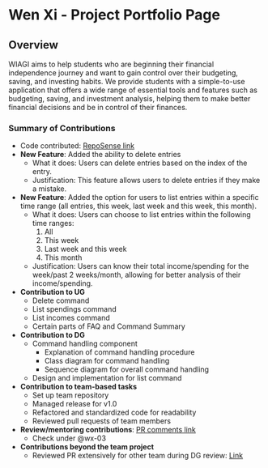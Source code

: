 # Wen Xi - Project Portfolio Page

## Overview
WIAGI aims to help students who are beginning their financial independence journey and want to gain control over their
budgeting, saving, and investing habits. We provide students with a simple-to-use application that offers a wide range
of essential tools and features such as budgeting, saving, and investment analysis, helping them to make better
financial decisions and be in control of their finances. 

### Summary of Contributions
- Code contributed: [RepoSense link](https://nus-cs2113-ay2425s1.github.io/tp-dashboard/?search=wx-03&breakdown=true&sort=groupTitle%20dsc&sortWithin=title&since=2024-09-20&timeframe=commit&mergegroup=&groupSelect=groupByRepos&checkedFileTypes=docs~functional-code~test-code~other)
- **New Feature**: Added the ability to delete entries
  - What it does: Users can delete entries based on the index of the entry.
  - Justification: This feature allows users to delete entries if they make a mistake.
- **New Feature**: Added the option for users to list entries within a specific time range (all entries, this week, last week and this week, this month).
  - What it does: Users can choose to list entries within the following time ranges:
    1. All
    2. This week
    3. Last week and this week
    4. This month
  - Justification: Users can know their total income/spending for the week/past 2 weeks/month, allowing for better analysis of  their income/spending.
- **Contribution to UG**
  - Delete command
  - List spendings command
  - List incomes command
  - Certain parts of FAQ and Command Summary
- **Contribution to DG**
  - Command handling component
    - Explanation of command handling procedure 
    - Class diagram for command handling
    - Sequence diagram for overall command handling
  - Design and implementation for list command
- **Contribution to team-based tasks**
  - Set up team repository
  - Managed release for v1.0
  - Refactored and standardized code for readability
  - Reviewed pull requests of team members
- **Review/mentoring contributions**: [PR comments link](https://nus-cs2113-ay2425s1.github.io/dashboards/contents/tp-comments.html#35-tng-n-xi-wx-03-6-comments)
  - Check under @wx-03
- **Contributions beyond the team project**
  - Reviewed PR extensively for other team during DG review: [Link](https://github.com/nus-cs2113-AY2425S1/tp/pull/20)

